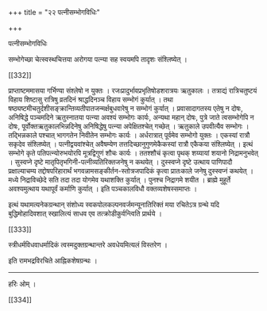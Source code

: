 +++
title = "२२ पत्नीसम्भोगविधिः"

+++

पत्नीसम्भोगविधिः

सम्भोगेच्छा चेत्स्वस्थचित्तया अरोगया पत्न्या सह स्वयमपि तादृशः संश्लिष्येत् । 

[[332]]

प्राप्ताष्टममासया गर्भिण्या संश्लेषो न युक्तः । रजःप्रादुर्भावप्रभृतिषोडशरात्रयः ऋतुकालः । तत्राद्यं रात्रिचतुष्टयं विहाय शिष्टासु रात्रिषु व्रतदिनं श्राद्धदिनञ्च विहाय सम्भोगं कुर्यात् । तथा षष्ठ्यष्टमीचतुर्दशीसङ्क्रान्तिव्यतीपातजन्मर्क्षबुधवारेषु न सम्भोगं कुर्यात् । प्रवासादागतस्य एतेषु न दोषः, अनिषिद्धे पञ्चमदिने ऋतुस्नातया पत्न्या अवश्यं सम्भोगः कार्यः, अन्यथा महान् दोषः, पुत्रे जाते त्वसम्भोगेपि न दोषः, पूर्वोक्तऋतुकालभिन्नदिनेषु अनिषिद्धेषु पत्न्या अपेक्षितश्चेत् गच्छेत् । ऋतुकाले उपवीत्यैव सम्भोगः । तद्भिन्नकाले पश्चात् भागगतेन निवीतेन सम्भोगः कार्यः । अर्धरात्रात् पूर्वमेव सम्भोगो युक्तः । एकस्यां रात्रौ सकृदेव संश्लिष्येत् । पत्नीद्वयवांश्चेत् अवैषम्येण तत्तदिच्छानुगुणमेकैकस्यां रात्रौ एकैकया संश्लिष्येत् । इत्थं सम्भोगे कृते पतिपत्न्योरुभयोरपि मूत्रद्विगुणं शौचः कार्यः । ततश्शौचं कृत्वा पृथक् शय्यायां शयानो निद्रामनुभवेत् । सुस्वप्ने दृष्टे मातृपितृभगिनी-पत्नीव्यतिरिक्तजनेषु न कथयेत् । दुस्स्वप्ने दृष्टे उत्थाय पाणिपादौ प्रक्षाल्याचम्य तद्दोषपरिहारार्थं भगवन्नामसङ्कीर्तन-स्तोत्रजपादिकं कृत्वा प्रातःकाले जनेषु दुस्स्वप्नं कथयेत् । मध्ये निद्राविच्छेदे सति तदा तदा योगमेव यथाशक्ति कुर्यात् । पुनश्च निद्रागमे शयीत । ब्राह्मे मुहूर्ते अवश्यमुत्थाय यथापूर्वं कर्माणि कुर्यात् । इति पञ्चकालविधौ वक्तव्यशेषस्समाप्तः ।

इत्थं यथामत्यनेकग्रन्थान् संशोध्य स्वकपोलकल्पनवर्जमन्यूनातिरिक्तं मया रचितेऽत्र ग्रन्थे यदि बुद्धिमोहादिवशात् स्खालित्यं साधव एव तत्क्रोडीकुर्वन्त्विति प्रार्थये ।

[[333]]

स्त्रीधर्मविधवाधर्मादिकं त्वस्मदुक्तग्रन्थान्तरे अवधेयमित्यलं विस्तरेण ।

इति रामभद्रविरचिते आह्निकशेषग्रन्थः ।

***

हरिः ओम् ।

[[334]]